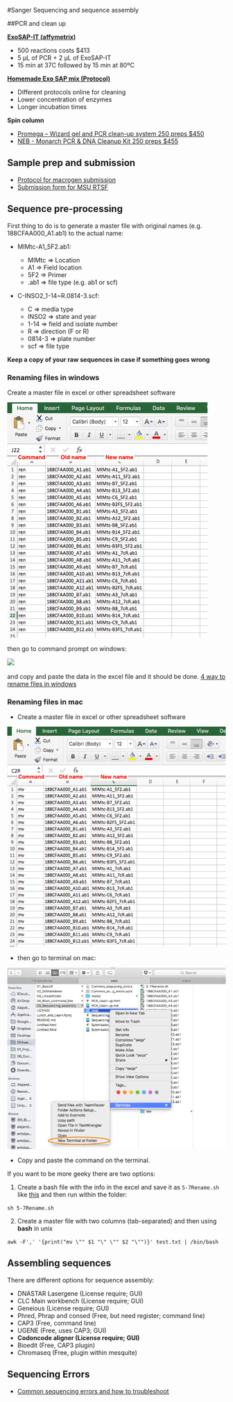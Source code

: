 #Sanger Sequencing and sequence assembly

##PCR and clean up

[**ExoSAP-IT (affymetrix)**](http://www.affymetrix.com/catalog/131310/USB/ExoSAP-IT+For+PCR+Product+Cleanup#1_1)

-   500 reactions costs $413
-   5 µL of PCR + 2 µL of ExoSAP-IT
-   15 min at 37C followed by 15 min at 80ºC

[**Homemade Exo SAP mix (Protocol)**](PCR_clean-up.md)

-   Different protocols online for cleaning
-   Lower concentration of enzymes
-   Longer incubation times

**Spin column**

-   [Promega – Wizard gel and PCR clean-up system 250 preps $450](https://www.promega.com/products/dna-purification-quantitation/dna-fragment-purification/wizard-sv-gel-and-pcr-clean\_up-system/)
-   [NEB - Monarch PCR & DNA Cleanup Kit 250 preps $455](https://www.neb.com/products/t1030-monarch-pcr-dna-cleanup-kit-5-ug)

## Sample prep and submission

- [Protocol for macrogen submission](Submission_macrogen.md)
- [Submission form for MSU RTSF](https://rtsf.natsci.msu.edu/genomics/forms/general-sanger-submission-form/)

## Sequence pre-processing
First thing to do is to generate a  master file with original names (e.g. 188CFAA000_A1.ab1) to the actual name:

- MIMtc-A1_5F2.ab1:
    - MIMtc => Location
    - A1 => Field location
    - 5F2 => Primer
    - .ab1 => file type (e.g. ab1 or scf)


- C-INSO2_1-14~R.0814-3.scf:
    - C => media type
    - INSO2 => state and year
    - 1-14 => field and isolate number
    - R => direction (F or R)
    - 0814-3 => plate number
    - scf => file type

**Keep a copy of your raw sequences in case if something goes wrong**

### Renaming files in windows

Create a master file in excel or other spreadsheet software

![](media/image3.png)


then go to command prompt on windows:

![](http://www.howtogeek.com/wp-content/uploads/2012/04/650x408ximage279.png.pagespeed.gp+jp+jw+pj+js+rj+rp+rw+ri+cp+md.ic.AhX6XBOiQY.png)

and copy and paste the data in the excel file and it should be done.
[4 way to rename files in windows](http://www.howtogeek.com/111859/how-to-batch-rename-files-in-windows-4-ways-to-rename-multiple-files/)

### Renaming files in mac

- Create a master file in excel or other spreadsheet software

![](media/image2.png)


- then go to terminal on mac:

![](media/image4.png)


- Copy and paste the command on the terminal.  

If you want to be more geeky there are two options:

1. Create a bash file with the info in the excel and save it as `5-7Rename.sh` like [this](seqs/5-7Rename.sh) and then run within the folder:
```
sh 5-7Rename.sh
```

2. Create a master file with two columns (tab-separated) and then using **bash** in unix
```
awk -F',' '{print("mv \"" $1 "\" \"" $2 "\"")}' test.txt | /bin/bash
```

## Assembling sequences
There are different options for sequence assembly:
- DNASTAR Lasergene (License require; GUI)
- CLC Main workbench (License require; GUI)
- Geneious (License require; GUI)
- Phred, Phrap and consed (Free, but need register; command line)
- CAP3 (Free, command line)
- UGENE (Free, uses CAP3; GUI)
- **Codoncode aligner (License require; GUI)**
- Bioedit (Free, CAP3 plugin)
- Chromaseq (Free, plugin within mesquite)


## Sequencing Errors

- [Common sequencing errors and how to troubleshoot](Common_sequencing_errors.pdf)

